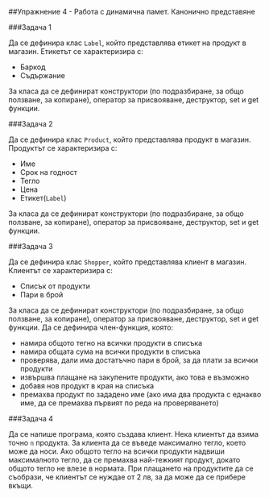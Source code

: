##Упражнение 4 - Работа с динамична памет. Канонично представяне

###Задача 1

Да се дефинира клас ```Label```, който представлява етикет на продукт в магазин. Етикетът се характеризира с:

* Баркод
* Съдържание

За класа да се дефинират конструктори (по подразбиране, за общо ползване, за копиране), оператор за присвояване, деструктор, set и get функции. 

###Задача 2

Да се дефинира клас ```Product```, който представлява продукт в магазин. Продуктът се характеризира с:

* Име
* Срок на годност
* Тегло
* Цена
* Етикет(```Label```)

За класа да се дефинират конструктори (по подразбиране, за общо ползване, за копиране), оператор за присвояване, деструктор, set и get функции.

###Задача 3

Да се дефинира клас ```Shopper```, който представлява клиент в магазин. Клиентът се характеризира с:

* Списък от продукти
* Пари в брой

За класа да се дефинират конструктори (по подразбиране, за общо ползване, за копиране), оператор за присвояване, деструктор, set и get функции. 
Да се дефинира член-функция, която:
* намира общото тегно на всички продукти в списъка
* намира общата сума на всички продукти в списъка
* проверява, дали има достатъчно пари в брой, за да плати за всички продукти
* извършва плащане на закупените продукти, ако това е възможно
* добавя нов продукт в края на списъка
* премахва продукт по зададено име (ако има два продукта с еднакво име, да се премахва първият по реда на проверяването)

###Задача 4

Да се напише програма, която създава клиент. Нека клиентът да взима точно ```n``` продукта. За клиента да се въведе максимално тегло, което може да носи. Ако общото тегло на всички продукти надвиши максималното тегло, да се премахва най-тежкият продукт, докато общото тегло не влезе в нормата. При плащането на продуктите да се съобрази, че клиентът се нуждае от 2 лв, за да може да се прибере вкъщи. 
